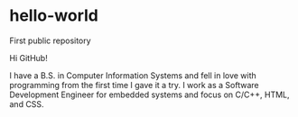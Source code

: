 # hello-world
First public repository

Hi GitHub!

I have a B.S. in Computer Information Systems and fell in love with programming from the first time I gave it a try.
I work as a Software Development Engineer for embedded systems and focus on C/C++, HTML, and CSS.
